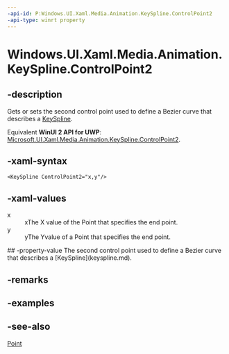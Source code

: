```yaml
---
-api-id: P:Windows.UI.Xaml.Media.Animation.KeySpline.ControlPoint2
-api-type: winrt property
---
```


<!-- Property syntax
public Windows.Foundation.Point ControlPoint2 { get;  set; }
-->

# Windows.UI.Xaml.Media.Animation.KeySpline.ControlPoint2

## -description
Gets or sets the second control point used to define a Bezier curve that describes a [KeySpline](keyspline.md).

Equivalent **WinUI 2 API for UWP**: [Microsoft.UI.Xaml.Media.Animation.KeySpline.ControlPoint2](/windows/winui/api/microsoft.ui.xaml.media.animation.keyspline.controlpoint2).

## -xaml-syntax
```xaml
<KeySpline ControlPoint2="x,y"/>
```


## -xaml-values
<dl><dt>x</dt><dd>xThe X value of the Point that specifies the end point.</dd>
<dt>y</dt><dd>yThe Yvalue of a Point that specifies the end point.</dd>
</dl>
## -property-value
The second control point used to define a Bezier curve that describes a [KeySpline](keyspline.md).

## -remarks

## -examples

## -see-also
[Point](../windows.foundation/point.md)
